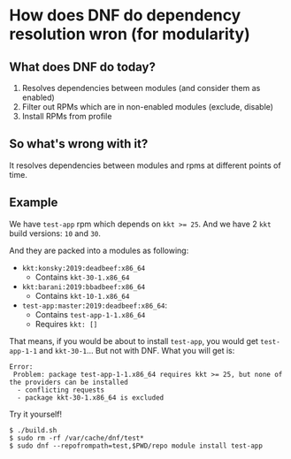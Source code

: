 # How does DNF do dependency resolution wron (for modularity)

## What does DNF do today?

1. Resolves dependencies between modules (and consider them as enabled)
2. Filter out RPMs which are in non-enabled modules (exclude, disable)
3. Install RPMs from profile

## So what's wrong with it?

It resolves dependencies between modules and rpms at different points of time.

## Example

We have `test-app` rpm which depends on `kkt >= 25`. And we have 2 `kkt`
build versions: `10` and `30`.

And they are packed into a modules as following:

* `kkt:konsky:2019:deadbeef:x86_64`
  * Contains `kkt-30-1.x86_64`
* `kkt:barani:2019:bbadbeef:x86_64`
  * Contains `kkt-10-1.x86_64`
* `test-app:master:2019:deadbeef:x86_64`:
  * Contains `test-app-1-1.x86_64`
  * Requires `kkt: []`

That means, if you would be about to install `test-app`, you would get
`test-app-1-1` and `kkt-30-1`… But not with DNF. What you will get is:

```
Error:
 Problem: package test-app-1-1.x86_64 requires kkt >= 25, but none of the providers can be installed
  - conflicting requests
  - package kkt-30-1.x86_64 is excluded
```

Try it yourself!

```
$ ./build.sh
$ sudo rm -rf /var/cache/dnf/test*
$ sudo dnf --repofrompath=test,$PWD/repo module install test-app
```
